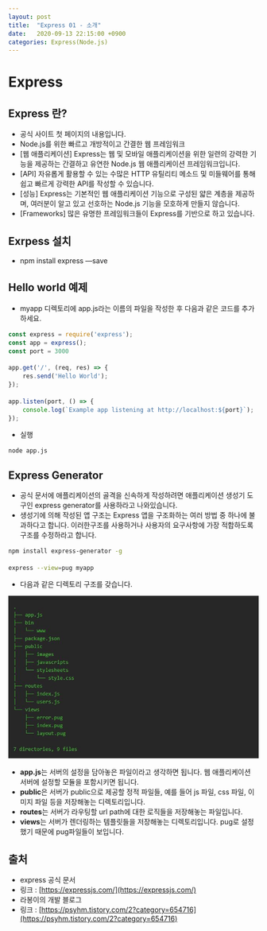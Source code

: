 ```yaml
---
layout: post
title:  "Express 01 - 소개"
date:   2020-09-13 22:15:00 +0900
categories: Express(Node.js)
---
```


# Express

## Express 란?

- 공식 사이트 첫 페이지의 내용입니다.
- Node.js를 위한 빠르고 개방적이고 간결한 웹 프레임워크
- [웹 애플리케이션] Express는 웹 및 모바일 애플리케이션을 위한 일련의 강력한 기능을 제공하는 간결하고 유연한 Node.js 웹 애플리케이션 프레임워크입니다.
- [API] 자유롭게 활용할 수 있는 수많은 HTTP 유틸리티 메소드 및 미들웨어를 통해 쉽고 빠르게 강력한 API를 작성할 수 있습니다.
- [성능] Express는 기본적인 웹 애플리케이션 기능으로 구성된 얇은 계층을 제공하며, 여러분이 알고 있고 선호하는 Node.js 기능을 모호하게 만들지 않습니다.
- [Frameworks] 많은 유명한 프레임워크들이 Express를 기반으로 하고 있습니다.

## Exrpess 설치

- npm install express —save

## Hello world 예제

- myapp 디렉토리에 app.js라는 이름의 파일을 작성한 후 다음과 같은 코드를 추가하세요.

```jsx
const express = require('express');
const app = express();
const port = 3000

app.get('/', (req, res) => {
	res.send('Hello World');
});

app.listen(port, () => {
	console.log(`Example app listening at http://localhost:${port}`);
});
```

- 실행

```bash
node app.js
```

## Express Generator

- 공식 문서에 애플리케이션의 골격을 신속하게 작성하려면 애플리케이션 생성기 도구인 express generator를 사용하라고 나와있습니다.
- 생성기에 의해 작성된 앱 구조는 Express 앱을 구조화하는 여러 방법 중 하나에 불과하다고 합니다. 이러한구조를 사용하거나 사용자의 요구사항에 가장 적합하도록 구조를 수정하라고 합니다.

```bash
npm install express-generator -g

express --view=pug myapp
```

- 다음과 같은 디렉토리 구조를 갖습니다.

![DirectoryStructure](/public/img/Nodejs-express-01-1.jpg)

- **app.js**는 서버의 설정을 담아놓은 파일이라고 생각하면 됩니다. 웹 애플리케이션 서버에 설정할 모듈을 포함시키면 됩니다.
- **public**은 서버가 public으로 제공할 정적 파일들, 예를 들어 js 파일, css 파일, 이미지 파일 등을 저장해놓는 디렉토리입니다.
- **routes**는 서버가 라우팅할 url path에 대한 로직들을 저장해놓는 파일입니다.
- **views**는 서버가 렌더링하는 템플릿들을 저장해놓는 디렉토리입니다. pug로 설정했기 때문에 pug파일들이 보입니다.

## 출처

- express 공식 문서
- 링크 : [https://expressjs.com/](https://expressjs.com/)
- 라봉이의 개발 블로그
- 링크 : [https://psyhm.tistory.com/2?category=654716](https://psyhm.tistory.com/2?category=654716)